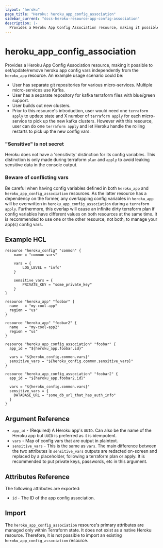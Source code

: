 ```yaml
---
layout: "heroku"
page_title: "Heroku: heroku_app_config_association"
sidebar_current: "docs-heroku-resource-app-config-association"
description: |-
  Provides a Heroku App Config Association resource, making it possible set, update, and remove Heroku app config vars 
---
```


# heroku\_app\_config\_association
Provides a Heroku App Config Association resource, making it possible to set/update/remove heroku app config vars independently from
the `heroku_app` resource. An example usage scenario could be:

* User has separate git repositories for various micro-services. Multiple micro-services use Kafka.
* User has a separate repository for kafka terraform files with blue/green support.
* User builds out new clusters.
* Prior to this resource's introduction, user would need one `terraform apply` to update state and X number of `terraform apply`
for each micro-service to pick up the new kafka clusters. However with this resource, user can do one `terraform apply`
and let Heroku handle the rolling restarts to pick up the new config vars.

### "Sensitive" is not secret
Heroku does not have a 'sensitivity' distinction for its config variables.
This distinction is only made during terraform `plan` and `apply` to avoid leaking sensitive data in the console output.

### Beware of conflicting vars
Be careful when having config variables defined in both `heroku_app` and `heroku_app_config_association` resources. As the latter resource
has a dependency on the former, any overlapping config variables in `heroku_app` will be overwritten in `heroku_app_config_association`
during a `terraform apply`. Furthermore, this overlap will cause an infinite dirty terraform plan if config variables have
different values on both resources at the same time. It is recommended to use one or the other resource, not both, to manage your app(s) config vars.

## Example HCL
```hcl
resource "heroku_config" "common" {
    name = "common-vars"

    vars = {
        LOG_LEVEL = "info"
    }

    sensitive_vars = {
        PRIVATE_KEY = "some_private_key"
    }
}

resource "heroku_app" "foobar" {
  name   = "my-cool-app"
  region = "us"
}

resource "heroku_app" "foobar2" {
  name   = "my-cool-app2"
  region = "us"
}

resource "heroku_app_config_association" "foobar" {
  app_id = "${heroku_app.foobar.id}"

  vars = "${heroku_config.common.vars}"
  sensitive_vars = "${heroku_config.common.sensitive_vars}"
}

resource "heroku_app_config_association" "foobar2" {
  app_id = "${heroku_app.foobar2.id}"

  vars = "${heroku_config.common.vars}"
  sensitive_vars = {
    DATABASE_URL = "some_db_url_that_has_auth_info"
  }
}
```

## Argument Reference

* `app_id` - (Required) A Heroku app's `UUID`. Can also be the name of the Heroku app but `UUID` is preferred as it is idempotent.
* `vars` - Map of config vars that are output in plaintext.
* `sensitive_vars` - This is the same as `vars`. The main difference between the two
attributes is `sensitive_vars` outputs are redacted on-screen and replaced by a <sensitive> placeholder, following a terraform
plan or apply. It is recommended to put private keys, passwords, etc in this argument.

## Attributes Reference
The following attributes are exported:

* `id` - The ID of the app config association.

## Import
The `heroku_app_config_association` resource's primary attributes are managed only within Terraform state.
It does not exist as a native Heroku resource. Therefore, it is not possible to import an existing `heroku_app_config_association` resource.
